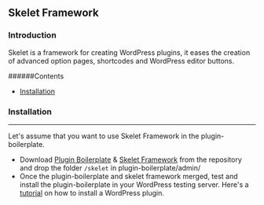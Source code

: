 ## Skelet Framework

### Introduction

Skelet is a framework for creating WordPress plugins, it eases the creation of advanced option pages, shortcodes and WordPress editor buttons.

######Contents

* [Installation](https://bitbucket.org/guerillaio/plugin-boilerplate/overview#installation)

### Installation
------------

Let's assume that you want to use Skelet Framework in the plugin-boilerplate.

* Download [Plugin Boilerplate](http://wppb.me) & [Skelet Framework](https://bitbucket.org/guerillaio/skelet/src/16c9cabdaef3281adaa33c8440ecb7df206963da/?at=develop) from the repository and drop the folder `/skelet` in plugin-boilerplate/admin/
* Once the plugin-boilerplate and skelet framework merged, test and install the plugin-boilerplate in your WordPress testing server. Here's a [tutorial](https://codex.wordpress.org/Managing_Plugins#Installing_Plugins) on how to install a WordPress plugin.